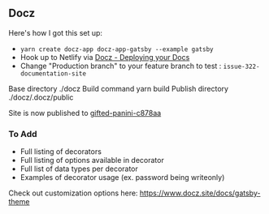 ## Docz

Here's how I got this set up:

- `yarn create docz-app docz-app-gatsby --example gatsby`
- Hook up to Netlify via [Docz - Deploying your Docs](https://www.docz.site/docs/deploying-your-docs)
- Change "Production branch" to your feature branch to test : `issue-322-documentation-site`

Base directory ./docz
Build command yarn build
Publish directory ./docz/.docz/public

Site is now published to [gifted-panini-c878aa](https://gifted-panini-c878aa.netlify.com/)

### To Add

- Full listing of decorators
- Full listing of options available in decorator
- Full list of data types per decorator
- Examples of decorator usage (ex. password being writeonly)

Check out customization options here: https://www.docz.site/docs/gatsby-theme
